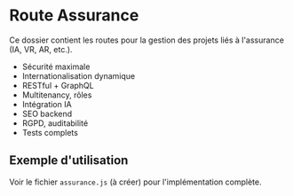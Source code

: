 # Route Assurance

Ce dossier contient les routes pour la gestion des projets liés à l'assurance (IA, VR, AR, etc.).

- Sécurité maximale
- Internationalisation dynamique
- RESTful + GraphQL
- Multitenancy, rôles
- Intégration IA
- SEO backend
- RGPD, auditabilité
- Tests complets

## Exemple d'utilisation
Voir le fichier `assurance.js` (à créer) pour l'implémentation complète.
